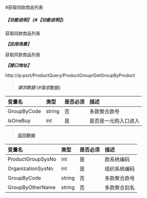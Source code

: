 #获取同款商品列表

##### _【功能说明】_ {#【功能说明】}

获取同款商品列表

_**【应用场景】**_

获取同款商品列表

_**【接口地址】**_

http://ip:port/ProductQuery/ProductGroup/GetGroupByProduct


> #### _请求数据_ {#请求数据}

| 变量名 | 类型 | 是否必须 | 描述 |
| :--- | :--- | :--- | :--- |
| GroupByCode| string| 否 | 多款聚合款号 |
| IsOneBuy| int | 是 | 是否是一元购入口进入 |



> #### 返回数据

| 变量名 | 类型 | 是否必须 | 描述 |
| :--- | :--- | :--- | :--- |
| ProductGroupSysNo| int | 是 | 款系统编码 |
| OrganizationSysNo|int| 是 |组织系统编码|
| GroupByCode| string| 否 | 多款聚合款号 |
| GroupByOtherName| string| 否 | 多款聚合别名 |









